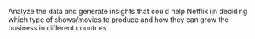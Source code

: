 Analyze the data and generate insights that could help Netflix ijn deciding which type of shows/movies to produce and how they can grow the business in different countries.
